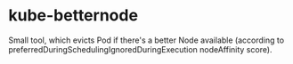# kube-betternode
Small tool, which evicts Pod if there's a better Node available (according to preferredDuringSchedulingIgnoredDuringExecution nodeAffinity score).
